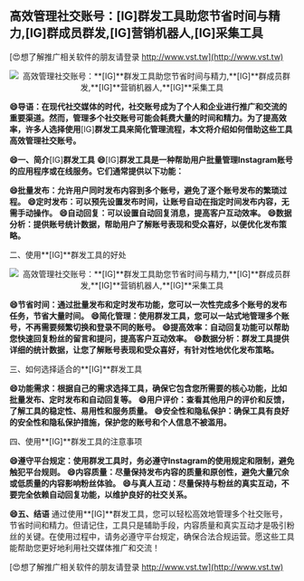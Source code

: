 ## **高效管理社交账号：**[IG]**群发工具助您节省时间与精力,**[IG]**群成员群发,**[IG]**营销机器人,**[IG]**采集工具**

[😍想了解推广相关软件的朋友请登录 http://www.vst.tw](http://www.vst.tw)

 <center><img src="https://vst.tw/MP4/tuiguang/png/7.png" alt="高效管理社交账号：**[IG]**群发工具助您节省时间与精力,**[IG]**群成员群发,**[IG]**营销机器人,**[IG]**采集工具"></center>

**😄导语：在现代社交媒体的时代，社交账号成为了个人和企业进行推广和交流的重要渠道。然而，管理多个社交账号可能会耗费大量的时间和精力。为了提高效率，许多人选择使用**[IG]**群发工具来简化管理流程，本文将介绍如何借助这些工具高效管理社交账号。**

**😄一、简介**[IG]**群发工具**
**😄**[IG]**群发工具是一种帮助用户批量管理Instagram账号的应用程序或在线服务。它们通常提供以下功能：**

**😄批量发布：允许用户同时发布内容到多个账号，避免了逐个账号发布的繁琐过程。**
**😄定时发布：可以预先设置发布时间，让账号自动在指定时间发布内容，无需手动操作。**
**😄自动回复：可以设置自动回复消息，提高客户互动效率。**
**😄数据分析：提供账号统计数据，帮助用户了解账号表现和受众喜好，以便优化发布策略。**

二、使用**[IG]**群发工具的好处

 <center><img src="https://vst.tw/MP4/tuiguang/png/8.png" alt="高效管理社交账号：**[IG]**群发工具助您节省时间与精力,**[IG]**群成员群发,**[IG]**营销机器人,**[IG]**采集工具"></center>

**😄节省时间：通过批量发布和定时发布功能，您可以一次性完成多个账号的发布任务，节省大量时间。**
**😄简化管理：使用群发工具，您可以一站式地管理多个账号，不再需要频繁切换和登录不同的账号。**
**😄提高效率：自动回复功能可以帮助您快速回复粉丝的留言和提问，提高客户互动效率。**
**😄数据分析：群发工具提供详细的统计数据，让您了解账号表现和受众喜好，有针对性地优化发布策略。**

三、如何选择适合的**[IG]**群发工具

**😄功能需求：根据自己的需求选择工具，确保它包含您所需要的核心功能，比如批量发布、定时发布和自动回复等。**
**😄用户评价：查看其他用户的评价和反馈，了解工具的稳定性、易用性和服务质量。**
**😄安全性和隐私保护：确保工具有良好的安全性和隐私保护措施，保护您的账号和个人信息不被滥用。**

四、使用**[IG]**群发工具的注意事项

**😄遵守平台规定：使用群发工具时，务必遵守Instagram的使用规定和限制，避免触犯平台规则。**
**😄内容质量：尽量保持发布内容的质量和原创性，避免大量冗余或低质量的内容影响粉丝体验。**
**😄与真人互动：尽量保持与粉丝的真实互动，不要完全依赖自动回复功能，以维护良好的社交关系。**

**😄五、结语**
通过使用**[IG]**群发工具，您可以轻松高效地管理多个社交账号，节省时间和精力。但请记住，工具只是辅助手段，内容质量和真实互动才是吸引粉丝的关键。在使用过程中，请务必遵守平台规定，确保合法合规运营。愿这些工具能帮助您更好地利用社交媒体推广和交流！

[😍想了解推广相关软件的朋友请登录 http://www.vst.tw](http://www.vst.tw)




